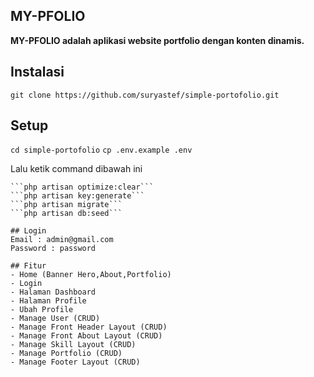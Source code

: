 ## MY-PFOLIO
<p><b>
MY-PFOLIO adalah aplikasi website portfolio dengan konten dinamis.
</b></p>

## Instalasi
```git clone https://github.com/suryastef/simple-portofolio.git```

## Setup
```cd simple-portofolio```
```cp .env.example .env```

Lalu ketik command dibawah ini
```composer install
```php artisan optimize:clear```
```php artisan key:generate```
```php artisan migrate```
```php artisan db:seed```

## Login
Email : admin@gmail.com
Password : password

## Fitur
- Home (Banner Hero,About,Portfolio) 
- Login
- Halaman Dashboard
- Halaman Profile
- Ubah Profile
- Manage User (CRUD)
- Manage Front Header Layout (CRUD)
- Manage Front About Layout (CRUD)
- Manage Skill Layout (CRUD)
- Manage Portfolio (CRUD)
- Manage Footer Layout (CRUD)
